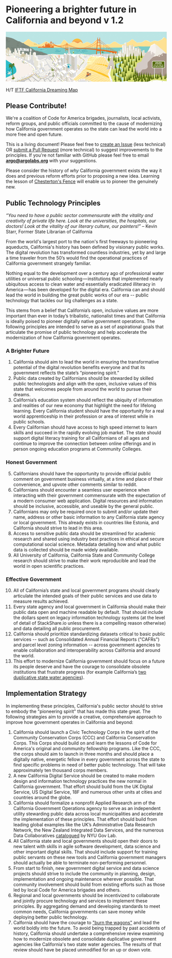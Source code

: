 # Pioneering a brighter future in California and beyond v 1.2

![California Dreaming Map](images/california-dreaming-pano.jpg)

H/T [IFTF California Dreaming Map](http://www.iftf.org/our-work/global-landscape/human-settlement/california-dreaming-map/)

## Please Contribute!

We're a coalition of Code for America brigades, journalists, local activists, reform groups, and public officials committed to the cause of modernizing how California government operates so the state can lead the world into a more free and open future. 

This is a living document! Please feel free to [create an Issue](https://help.github.com/articles/creating-an-issue/) (less technical) OR [submit a Pull Request](https://help.github.com/articles/creating-a-pull-request/) (more technical) to suggest improvements to the principles. 
If you're not familiar with GitHub please feel free to email **argo@argolabs.org** with your suggestions.

Please consider the history of _why_ California government exists the way it does and previous reform efforts prior to proposing a new idea. Learning the lesson of [Chesterton's Fence](https://en.wikipedia.org/wiki/Wikipedia:Chesterton%27s_fence) will enable us to pioneer the genuinely new. 

## Public Technology Principles

*“You need to have a public sector commensurate with the vitality and creativity of private life here. Look at the universities, the hospitals, our doctors! Look at the vitality of our literary culture, our painters!”*
    – Kevin Starr, Former State Librarian of California

From the world's largest port to the nation's first freeways to pioneering aqueducts, California's history has been defined by visionary public works. The digital revolution has transformed countless industries, yet by and large a time traveler from the 50’s would find the operational practices of California government strangely familiar. 

Nothing equal to the development over a century ago of professional water utilities or universal public schooling — institutions that implemented nearly ubiquitous access to clean water and essentially eradicated illiteracy in America — has been developed for the digital era. California can and should lead the world in building the great public works of our era -- public technology that tackles our big challenges as a state. 

This stems from a belief that California’s open, inclusive values are more important than ever in today’s tribalistic, nationalist times and that California is ideally poised to pioneer digitally native government operations. The following principles are intended to serve as a set of aspirational goals that articulate the promise of public technology and help accelerate the modernization of how California government operates.

### A Brighter Future 

1. California should aim to lead the world in ensuring the transformative potential of the digital revolution benefits everyone and that its government reflects the state’s “pioneering spirit.”
2. Public data created by Californians should be stewarded by skilled public technologists and align with the open, inclusive values of this state that welcomes people from around the world to pursue their dreams. 
3. California’s education system should reflect the ubiquity of information and realities of our new economy that highlight the need for lifelong learning. Every California student should have the opportunity for a real world apprenticeship in their profession or area of interest while in public schools. 
4. Every Californian should have access to high speed internet to learn skills and succeed in the rapidly evolving job market. The state should support digital literacy training for all Californians of all ages and continue to improve the connection between online offerings and in person ongoing education programs at Community Colleges. 

### Honest Government

5. Californians should have the opportunity to provide official public comment on government business virtually, at a time and place of their convenience, and upvote other comments similar to reddit.
6. Californians should encounter a seamless user experience when interacting with their government commensurate with the expectation of a modern consumer web application. Digital resources and information should be inclusive, accessible, and useable by the general public.
7. Californians may only be required once to submit and/or update their name, address or other basic information to any California state agency or local government. This already exists in countries like Estonia, and California should strive to lead in this area. 
8. Access to sensitive public data should be streamlined for academic research and shared using industry best practices in ethical and secure computational social science. Metadata detailing how and what public data is collected should be made widely available. 
9. All University of California, California State and Community College research should strive to make their work reproducible and lead the world in open scientific practices. 

### Effective Government

10. All of California’s state and local government programs should clearly articulate the intended goals of their public services and use data to measure results achieved.
11. Every state agency and local government in California should make their public data open and machine readable by default. That should include the dollars spent on legacy information technology systems (at the level of detail of StackShare.io unless there is a compelling reason otherwise) and data detailing all public procurement.
12. California should prioritize standardizing datasets critical to basic public services -- such as Consolidated Annual Financial Reports ("CAFRs") and parcel level zoning information -- across government agencies to enable collaboration and interoperability across California and around the world.
13. This effort to modernize California government should focus on a future its people deserve and have the courage to consolidate obsolete institutions that frustrate progress (for example California’s [two duplicative state water agencies](https://lhc.ca.gov/sites/lhc.ca.gov/files/Reports/201/Report201.pdf)). 

## Implementation Strategy

In implementing these principles, California's public sector should to strive to embody the "pioneering spirit" that has made this state great. The following strategies aim to provide a creative, comprehensive approach to improve how government operates in California and beyond:

1. California should launch a Civic Technology Corps in the spirit of the Community Conservation Corps (CCC) and California Conservation Corps. This Corps should build on and learn the lessons of Code for America's original and community fellowship programs. Like the CCC, the corps should aim to launch in three months and should place a digitally native, energetic fellow in every government across the state to find specific problems in need of better public technology. That will take approximately ten thousand corps members. 
2. A new California Digital Service should be created to make modern design and information technology practices the new normal in California government. That effort should build from the UK Digital Service, US Digital Service, 18F and numerous other units at cities and countries around the globe. 
3. California should formalize a nonprofit Applied Research arm of the California Government Operations agency to serve as an independent utility stewarding public data across local municipalities and accelerate the implementation of these principles. That effort should build from leading global examples like the UK’s Administrative Data Research Network, the New Zealand Integrated Data Services, and the numerous Data Collaboratives [catalogued](http://datacollaboratives.org/) by NYU Gov Lab. 
4. All California state and local governments should open their doors to new talent with skills in agile software development, data science and other important digital skills. That should include support for training public servants on these new tools and California government managers should actually be able to terminate non-performing personnel. 
5. From start to finish, new government digital service and data science projects should strive to include the community in planning, design, implementation and ongoing maintenance wherever possible. That community involvement should build from existing efforts such as those led by local Code for America brigades and others.
6. Regional and local governments should be incentivized to collaborate and jointly procure technology and services to implement these principles. By aggregating demand and developing standards to meet common needs, California governments can save money while deploying better public technology. 
7. Calfornia should have the courage to ["burn the wagons"](https://stackshare.io/) and lead the world boldly into the future. To avoid being trapped by past accidents of history, California should undertake a comprehensive review examining how to modernize obsolete and consolidate duplicative government agencies like California's two state water agencies. The results of that review should have be placed unmodified for an up or down vote. 
